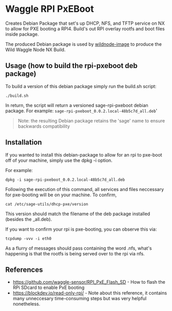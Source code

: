 # Waggle RPI PxEBoot

Creates Debian Package that set's up DHCP, NFS, and TFTP service on NX to allow for PXE booting a RPI4. Build's out RPI overlay rootfs and boot files inside package.

The produced Debian package is used by [wildnode-image](https://github.com/waggle-sensor/wildnode-image) to produce the Wild Waggle Node NX Build.

## Usage (how to build the rpi-pxeboot deb package)

To build a version of this debian package simply run the build.sh script:

```
./build.sh
```

In return, the script will return a versioned sage-rpi-pxeboot debian package.
For example: `sage-rpi-pxeboot_0.0.2.local-48b5c7d_all.deb`'

> Note: the resulting Debian package retains the 'sage' name to ensure backwards compatibility

## Installation

If you wanted to install this debian-package to allow for an rpi to pxe-boot off of your machine, simply use the dpkg -i option.

For example:

```
dpkg -i sage-rpi-pxeboot_0.0.2.local-48b5c7d_all.deb
```

Following the execution of this command, all services and files neccessary for pxe-booting will be on your machine.
To confirm, 

```
cat /etc/sage-utils/dhcp-pxe/version
```

This version should match the filename of the deb package installed (besides the _all.deb).

If you want to confirm your rpi is pxe-booting, you can observe this via:

```
tcpdump -vvv -i eth0
```

As a flurry of messages should pass containing the word .nfs, what's happening is that the rootfs is being served over to the rpi via nfs.


## References

- https://github.com/waggle-sensor/RPI_PxE_Flash_SD - How to flash the RPi SDcard to enable PxE booting
- https://blockdev.io/read-only-rpi/ - Note about this reference, it contains many unneccesary time-consuming steps but was very helpful nonetheless.
